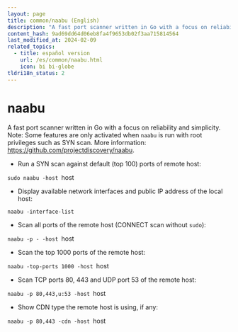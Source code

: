```yaml
---
layout: page
title: common/naabu (English)
description: "A fast port scanner written in Go with a focus on reliability and simplicity."
content_hash: 9ad69dd64d06eb8fa4f9653db02f3aa715814564
last_modified_at: 2024-02-09
related_topics:
  - title: español version
    url: /es/common/naabu.html
    icon: bi bi-globe
tldri18n_status: 2
---
```

# naabu

A fast port scanner written in Go with a focus on reliability and simplicity.
Note: Some features are only activated when `naabu` is run with root privileges such as SYN scan.
More information: <https://github.com/projectdiscovery/naabu>.

- Run a SYN scan against default (top 100) ports of remote host:

`sudo naabu -host `<span class="tldr-var badge badge-pill bg-dark-lm bg-white-dm text-white-lm text-dark-dm font-weight-bold">host</span>

- Display available network interfaces and public IP address of the local host:

`naabu -interface-list`

- Scan all ports of the remote host (CONNECT scan without `sudo`):

`naabu -p - -host `<span class="tldr-var badge badge-pill bg-dark-lm bg-white-dm text-white-lm text-dark-dm font-weight-bold">host</span>

- Scan the top 1000 ports of the remote host:

`naabu -top-ports 1000 -host `<span class="tldr-var badge badge-pill bg-dark-lm bg-white-dm text-white-lm text-dark-dm font-weight-bold">host</span>

- Scan TCP ports 80, 443 and UDP port 53 of the remote host:

`naabu -p 80,443,u:53 -host `<span class="tldr-var badge badge-pill bg-dark-lm bg-white-dm text-white-lm text-dark-dm font-weight-bold">host</span>

- Show CDN type the remote host is using, if any:

`naabu -p 80,443 -cdn -host `<span class="tldr-var badge badge-pill bg-dark-lm bg-white-dm text-white-lm text-dark-dm font-weight-bold">host</span>

